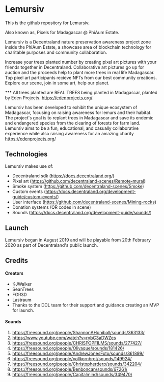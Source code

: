 # Lemursiv

This is the github repository for Lemursiv.

Also known as, Pixels for Madagascar @ PhiAum Estate.

Lemursiv is a Decentraland nature preservation awareness project zone inside the PhiAum Estate, a showcase area of blockchain technology for charitable purposes and community collaboration.  

Increase your trees planted number by creating pixel art pictures with your friends together in Decentraland.  Collaborative art pictures go up for auction and the proceeds help to plant more trees in real life Madagascar.  Top pixel art participants recieve NFTs from our best community creations.  Explore our scene, join in some art, help our planet.  

***  All trees planted are REAL TREES being planted in Madagascar, planted by Eden Projects.  https://edenprojects.org/


Lemursiv has been developed to exhibit the unique ecosystem of Madagascar, focusing on raising awareness for lemurs and their habitat. The project's goal is to replant trees in Madagascar and save its endemic and endangered species from the clearing of forests for farm land. Lemursiv aims to be a fun, educational, and casually collaborative experience while also raising awareness for an amazing charity https://edenprojects.org/


## Technologies

Lemursiv makes use of:
* Decentraland sdk (https://docs.decentraland.org/)
* Pixel art (https://github.com/decentraland-scenes/Remote-mural)
* Smoke system (https://github.com/decentraland-scenes/Smoke)
* Custom events (https://docs.decentraland.org/development-guide/custom-events/)
* User interface (https://github.com/decentraland-scenes/Mining-rocks)
* Donation systems (QR codes in scene)
* Sounds (https://docs.decentraland.org/development-guide/sounds/)


## Launch

Lemursiv began in August 2019 and will be playable from 20th February 2020 as part of Decentraland's public launch. 

## Credits

#### Creators

* KJWalker
* SeanTrees
* FGR3D
* Lastraum
* Thanks to the DCL team for their support and guidance creating an MVP for launch. 

#### Sounds

1. https://freesound.org/people/ShannonAHoniball/sounds/363133/
2. https://www.youtube.com/watch?v=rybC3aDWZes
3. https://freesound.org/people/CHRISFOPFILMS/sounds/277427/
4. https://freesound.org/people/Olivaque/sounds/181426/
5. https://freesound.org/people/AndrewJonesFoto/sounds/361899/
6. https://freesound.org/people/vollkornbrot/sounds/149924/
7. https://freesound.org/people/Christopherderp/sounds/342204/
8. https://freesound.org/people/Benboncan/sounds/67261/
9. https://freesound.org/people/Capitalmind/sounds/349470/



